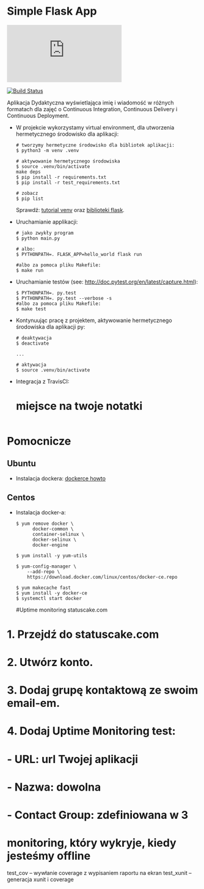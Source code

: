 # Simple Flask App
[![Build status](https://app.statuscake.com/button/index.php?Track=6003152&Days=1&Design=1)](https://travis-ci.com/weronika2201/se_hello_printer_app)

[![Build Status](https://travis-ci.com/weronika2201/se_hello_printer_app.svg?branch=master)](https://travis-ci.com/weronika2201/se_hello_printer_app)

Aplikacja Dydaktyczna wyświetlająca imię i wiadomość w różnych formatach dla zajęć
o Continuous Integration, Continuous Delivery i Continuous Deployment.

- W projekcie wykorzystamy virtual environment, dla utworzenia hermetycznego środowisko dla aplikacji:

  ```
  # tworzymy hermetyczne środowisko dla bibliotek aplikacji:
  $ python3 -m venv .venv

  # aktywowanie hermetycznego środowiska
  $ source .venv/bin/activate
  make deps
  $ pip install -r requirements.txt
  $ pip install -r test_requirements.txt

  # zobacz
  $ pip list
  ```

  Sprawdź: [tutorial venv](https://docs.python.org/3/tutorial/venv.html) oraz [biblioteki flask](http://flask.pocoo.org).

- Uruchamianie applikacji:

  ```
  # jako zwykły program
  $ python main.py

  # albo:
  $ PYTHONPATH=. FLASK_APP=hello_world flask run

  #albo za pomoca pliku Makefile:
  $ make run
  ```


- Uruchamianie testów (see: http://doc.pytest.org/en/latest/capture.html):

  ```
  $ PYTHONPATH=. py.test
  $ PYTHONPATH=. py.test --verbose -s
  #albo za pomoca pliku Makefile:
  $ make test
  ```

- Kontynuując pracę z projektem, aktywowanie hermetycznego środowiska dla aplikacji py:

  ```
  # deaktywacja
  $ deactivate
  ```

  ```
  ...

  # aktywacja
  $ source .venv/bin/activate
  ```

- Integracja z TravisCI:



  # miejsce na twoje notatki
  ```

# Pomocnicze

## Ubuntu

- Instalacja dockera: [dockerce howto](https://docs.docker.com/install/linux/docker-ce/ubuntu/)

## Centos

- Instalacja docker-a:

  ```
  $ yum remove docker \
        docker-common \
        container-selinux \
        docker-selinux \
        docker-engine

  $ yum install -y yum-utils

  $ yum-config-manager \
      --add-repo \
      https://download.docker.com/linux/centos/docker-ce.repo

  $ yum makecache fast
  $ yum install -y docker-ce
  $ systemctl start docker
  ```

  #Uptime monitoring statuscake.com
#  1. Przejdź do statuscake.com
#  2. Utwórz konto.
#  3. Dodaj grupę kontaktową ze swoim email-em.
#  4. Dodaj Uptime Monitoring test:
#   - URL: url Twojej aplikacji
#   - Nazwa: dowolna
#   - Contact Group: zdefiniowana w 3
# monitoring, który wykryje, kiedy jesteśmy offline



test_cov – wywłanie coverage z wypisaniem raportu na ekran
test_xunit – generacja xunit i coverage

